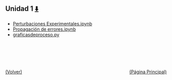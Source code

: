 
<html>
<body>
<h2>Unidad 1 <a href="https://downgit.github.io/#/home?url=https://github.com/Apuntes-FIUBA/Apuntes-Electronica/tree/main/95 - Computación/9504 - Analisis Numerico I/Comision Schwarz-Sosa/Clases Practica/Unidad 1" style="font-size:20px">  ⬇️ </a></h2>
<ul>
    <li><a href="Perturbaciones Experimentales.ipynb">Perturbaciones Experimentales.ipynb</a></li>
    <li><a href="Propagación de errores.ipynb">Propagación de errores.ipynb</a></li>
    <li><a href="graficasdeproceso.py">graficasdeproceso.py</a></li>
</ul>
</body>
</html>












<br><br><br><br><br><a href="../" style="float: left">(Volver)</a> <a href="https://apuntes-fiuba.github.io/Apuntes-Electronica" style="float: right">(Página Principal)</a>
